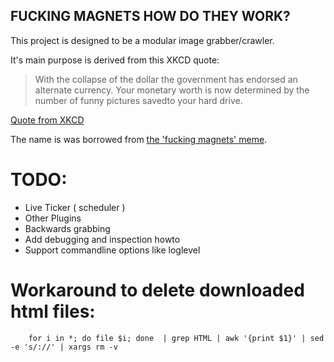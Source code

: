 FUCKING MAGNETS HOW DO THEY WORK?
---------------------------------

This project is designed to be a modular image grabber/crawler.

It's main purpose is derived from this XKCD quote:

> With the collapse of the dollar the government has endorsed an alternate currency.
> Your monetary worth is now determined by the number of funny pictures savedto your hard drive.

[Quote from XKCD](http://xkcd.com/512/)

The name is was borrowed from [the 'fucking magnets' meme](http://knowyourmeme.com/memes/f-cking-magnets-how-do-they-work).

TODO:
=====

  * Live Ticker ( scheduler )
  * Other Plugins
  * Backwards grabbing
  * Add debugging and inspection howto
  * Support commandline options like loglevel 


Workaround to delete downloaded html files:
===========================================

        for i in *; do file $i; done  | grep HTML | awk '{print $1}' | sed -e 's/://' | xargs rm -v
